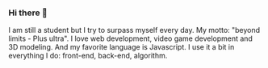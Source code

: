 ### Hi there 👋

I am still a student but I try to surpass myself every day. My motto: "beyond limits - Plus ultra". I love web development, video game development and 3D modeling. And my favorite language is Javascript. I use it a bit in everything I do: front-end, back-end, algorithm.
<!--
**Online13/Online13** is a ✨ _special_ ✨ repository because its `README.md` (this file) appears on your GitHub profile.

Here are some ideas to get you started:

- 🔭 I’m currently working on ...
- 🌱 I’m currently learning ...
- 👯 I’m looking to collaborate on ...
- 🤔 I’m looking for help with ...
- 💬 Ask me about ...
- 📫 How to reach me: ...
- 😄 Pronouns: ...
- ⚡ Fun fact: ...
-->
